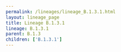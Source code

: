 ```yaml
---
permalink: /lineages/lineage_B.1.3.1.html
layout: lineage_page
title: Lineage B.1.3.1
lineage: B.1.3.1
parent: B.1.3
children: ['B.1.3.1']
---
```

